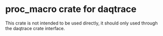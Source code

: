 # proc_macro crate for daqtrace

This crate is not intended to be used directly, it should only used
through the daqtrace crate interface.
